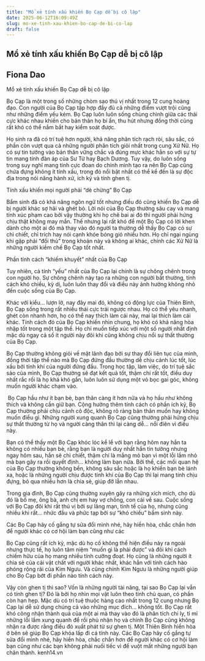 ```yaml
---
title: "Mổ xẻ tính xấu khiến Bọ Cạp dễ bị cô lập"
date: 2025-06-12T16:09:49Z
slug: mo-xe-tinh-xau-khien-bo-cap-de-bi-co-lap
draft: false
---
```


## Mổ xẻ tính xấu khiến Bọ Cạp dễ bị cô lập

## Fiona Dao

Mổ xẻ tính xấu khiến Bọ Cạp dễ bị cô lập​

 
Bọ Cạp là một trong số những chòm sao thú vị nhất trong 12 cung hoàng đạo. Con người của Bọ Cạp tập hợp đầy đủ cả những điểm vượt trội cũng như những điểm yếu kém. Bọ Cạp luôn luôn sống chùng chình giữa các thái cực khác nhau khiến cho bản thân họ bí ẩn, thu hút nhưng đồng thời cũng rất khó có thể nắm bắt hay kiểm soát được.
 
Họ sinh ra đã có trí tuệ hơn người, khả năng phân tích rạch ròi, sâu sắc, có phần còn vượt qua cả những người phân tích giỏi nhất trong cung Xử Nữ. Họ có sự tin tưởng vào bản thân vững chắc và đúng mực khác hẳn so với sự tự tin mang tính đàn áp của Sư Tử hay Bạch Dương. Tuy vậy, do luôn sống trong suy nghĩ mang tính cực đoan do chính mình tạo ra nên Bọ Cạp cũng chứa đựng không ít tính xấu, trong đó nổi bật nhất có thể kể đến là sự độc địa trong nói năng hành xử, ích kỷ và tính ghen tị.
 
Tính xấu khiến mọi người phải “dè chừng” Bọ Cạp
 
Bẩm sinh đã có khả năng ngôn ngữ tốt nhưng điều đó cũng khiến Bọ Cạp dễ bị người khác sợ hãi và ghét bỏ. Lời nói của Bọ Cạp thường sâu cay và mang tính xúc phạm cao bởi vậy thường khi họ chê bai ai đó thì người phải hứng chịu thật không may mắn. Thế nhưng lại rất khó để một Bọ Cạp có lời khen dành cho một ai đó mà thay vào đó người ta thường dễ thấy Bọ Cạp có sự chì chiết, chỉ trích hay nói cạnh khóe bóng gió nhiều hơn. Họ chỉ ngại ngùng khi gặp phải “đối thủ” trong khoản này và không ai khác, chính các Xử Nữ là những người kiềm chế Bọ Cạp tốt nhất.
 
​Phần tính cách “khiếm khuyết” nhất của Bọ Cạp
 
Tuy nhiên, cá tính “yếu” nhất của Bọ Cạp lại chính là sự chông chênh trong con người họ. Sự chông chênh này tạo ra những con người  bất thường, tính cách khó chiều, kỳ dị, luôn luôn thay đổi và điều này ảnh hưởng không nhỏ đến cuộc sống của Bọ Cạp.
 
Khác với kiểu… lượn lờ, nay đây mai đó, không có động lực của Thiên Bình, Bọ Cạp sống trong rất nhiều thái cực trái ngược nhau. Họ có thể yêu nhanh, ghét còn nhanh hơn, họ có thể nay thích làm cái này, mai lại thích làm cái khác. Tính cách đó của Bọ Cạp khiến nhìn chung, họ khó có khả năng hòa nhập tốt trong một tập thể. Họ chỉ muốn tiếp xúc với một số người nhất định mặc dù ngay cả số ít người này đôi khi cũng không chịu nổi sự thất thường của Bọ Cạp.
 
Bọ Cạp thường không giỏi về mặt lãnh đạo bởi sự thay đổi liên tục của mình, đồng thời tập thể nào mà Bọ Cạp đứng đầu thường dễ chịu cảnh lúc tốt, lúc xấu bởi tính khí của người đứng đầu. Trong học tập, làm việc, do trí tuệ sắc sảo của mình, Bọ Cạp thường sẽ đạt kết quả tốt, thậm chí rất tốt, điều duy nhất rắc rối là họ khá khó gần, luôn luôn sử dụng một vỏ bọc gai góc, không muốn người khác chạm vào.
 
​ 
Bọ Cạp hầu như ít bạn bè, bạn thân càng ít hơn nữa và họ hầu như không thích và không cần giữ bạn. Cộng hưởng thêm tính cách có phần ích kỷ, Bọ Cạp thường phải chịu cảnh cô độc, không rõ ràng bản thân muốn hay không muốn điều gì. Những người xung quanh Bọ Cạp cũng thường phải hứng chịu sự thất thường từ họ và người càng thân thì lại càng dễ… nổi điên vì điều này.
 
Bạn có thể thấy một Bọ Cạp khóc lóc kể lể với bạn rằng hôm nay hắn ta không có nhiều bạn bè, rằng bạn là người duy nhất hắn tin tưởng nhưng ngay hôm sau, hắn sẽ chì chiết, thậm chí là mắng mỏ bạn vì một lỗi lầm nhỏ mà bạn gây ra rồi quyết định… không làm bạn nữa. Bởi thế, các mối quan hệ của Bọ Cạp thường không bền, không sâu sắc hoặc là họ khiến bạn bè lánh xa, hoặc là những người chịu được tính khí của Bọ Cạp thì lại mang tính chịu đựng, bỏ qua nhiều hơn là chia sẻ, giúp đỡ lẫn nhau.
 
Trong gia đình, Bọ Cạp cũng thường xuyên gây ra những xích mích, cho dù đó là bố mẹ, ông bà, anh chị em hay vợ chồng, con cái về sau. Cuộc sống với Bọ Cạp đôi khi rất thú vị bởi sự lãng mạn, tinh tế của họ, nhưng cũng nhiều khi rất… nhức đầu và phức tạp bởi sự “khó chiều” bẩm sinh này.
 
Các Bọ Cạp hãy cố gắng tự sửa đổi mình nhé, hãy hiền hòa, chắc chắn hơn để người khác có cơ hội làm bạn cũng như các 
 
Bọ Cạp cũng rất ích kỷ, mặc dù họ cố không thể hiện điều này ra ngoài nhưng thực tế, họ luôn tâm niệm “muốn gì là phải được” và đôi khi cách chiếm hữu của họ mang nhiều tính cưỡng đoạt. Họ cũng là những người ít chia sẻ của cải vật chất với người khác nhất, khác hẳn với tính cách hào phóng rộng rãi của Kim Ngưu. Và cũng chính Kim Ngưu là những người giúp cho Bọ Cạp bớt đi phần nào tính cách này.
 
Vậy còn ghen tị thì sao? Vốn là những người tài năng, tại sao Bọ Cạp lại vẫn có tính ghen tị? Đó là bởi họ nhìn mọi vật luôn theo tính chủ quan, có phần còn hạn hẹp. Mặc dù có trí tuệ thuộc hàng cao nhất trong 12 cung nhưng Bọ Cạp lại dễ sử dụng chúng cả vào những mục đích… không tốt. Bọ Cạp rất khó công nhận thành quả của một ai mà thay vào đó là phân tích chi ly, tỉ mỉ những lỗi lầm xung quanh để rồi phủ nhận họ và chính Bọ Cạp cũng không nhận ra được rằng điều đó xuất phát từ sự ghen tị. Một Thiên Bình hiền hòa ở bên sẽ giúp Bọ Cạp khỏa lấp đi cá tính này.
 Các Bọ Cạp hãy cố gắng tự sửa đổi mình nhé, hãy hiền hòa, chắc chắn hơn để người khác có cơ hội làm bạn cũng như các bạn không phải nuối tiếc vì để vuột mất những người bạn chân thành.
kenh14.vn​